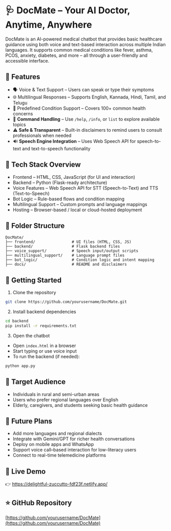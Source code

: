# 🩺 DocMate – Your AI Doctor, Anytime, Anywhere

DocMate is an AI-powered medical chatbot that provides basic healthcare guidance using both voice and text-based interaction across multiple Indian languages. It supports common medical conditions like fever, asthma, PCOS, anxiety, diabetes, and more – all through a user-friendly and accessible interface.

## 🌟 Features
- 🗣️ Voice & Text Support – Users can speak or type their symptoms  
- 🌐 Multilingual Responses – Supports English, Kannada, Hindi, Tamil, and Telugu  
- 🧠 Predefined Condition Support – Covers 100+ common health concerns  
- 💬 **Command Handling** – Use `/help`, `/info`, or `list` to explore available topics  
- ⚠️ **Safe & Transparent** – Built-in disclaimers to remind users to consult professionals when needed  
- 🔊 **Speech Engine Integration** – Uses Web Speech API for speech-to-text and text-to-speech functionality

## 🧰 Tech Stack Overview
-  Frontend – HTML, CSS, JavaScript (for UI and interaction)  
-  Backend – Python (Flask-ready architecture)  
-  Voice Features – Web Speech API for STT (Speech-to-Text) and TTS (Text-to-Speech)  
-  Bot Logic – Rule-based flows and condition mapping  
-  Multilingual Support – Custom prompts and language mappings  
-  Hosting – Browser-based / local or cloud-hosted deployment

## 📁 Folder Structure
```
DocMate/
├── frontend/                # UI files (HTML, CSS, JS)
├── backend/                 # Flask backend files
├── voice_support/           # Speech input/output scripts
├── multilingual_support/    # Language prompt files
├── bot_logic/               # Condition logic and intent mapping
├── docs/                    # README and disclaimers
```

## 🚀 Getting Started
1. Clone the repository
```bash
git clone https://github.com/yourusername/DocMate.git
```

2. Install backend dependencies
```bash
cd backend
pip install -r requirements.txt
```

3. Open the chatbot
- Open `index.html` in a browser
- Start typing or use voice input
- To run the backend (if needed):
```bash
python app.py
```

## 👥 Target Audience
- Individuals in rural and semi-urban areas 
- Users who prefer regional languages over English  
- Elderly, caregivers, and students seeking basic health guidance

## 🔮 Future Plans
- Add more languages and regional dialects  
- Integrate with Gemini/GPT for richer health conversations  
- Deploy on mobile apps and WhatsApp 
- Support voice call–based interaction for low-literacy users  
- Connect to real-time telemedicine platforms

## 🔗 Live Demo
👉 https://delightful-zuccutto-fdf23f.netlify.app/

## ⭐ GitHub Repository
[https://github.com/yourusername/DocMate](https://github.com/yourusername/DocMate)




